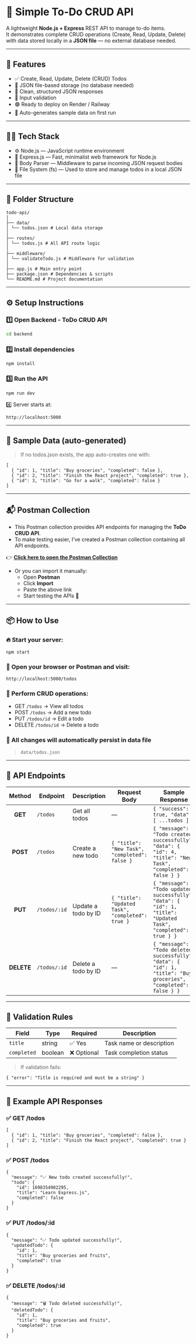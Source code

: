 # 📝 Simple To-Do CRUD API

A lightweight **Node.js + Express** REST API to manage to-do items.  
It demonstrates complete CRUD operations (Create, Read, Update, Delete) with data stored locally in a **JSON file** — no external database needed.

---

## 🚀 Features
- ✅ Create, Read, Update, Delete (CRUD) Todos
- 💾 JSON file-based storage (no database needed)
- 🧾 Clean, structured JSON responses
- 🧠 Input validation
- 🟢 Ready to deploy on Render / Railway
- 🧍 Auto-generates sample data on first run
---

## 🧑‍💻 Tech Stack

- ⚙️ Node.js — JavaScript runtime environment
- 🚀 Express.js — Fast, minimalist web framework for Node.js
- 🧩 Body Parser — Middleware to parse incoming JSON request bodies
- 💾 File System (fs) — Used to store and manage todos in a local JSON file

---


## 📁 Folder Structure
```
todo-api/
│
├── data/
│ └── todos.json # Local data storage
│
├── routes/
│ └── todos.js # All API route logic
│
├── middleware/
│ └── validateTodo.js # Middleware for validation
│
├── app.js # Main entry point
├── package.json # Dependencies & scripts
└── README.md # Project documentation
```

---

## ⚙️ Setup Instructions

### 1️⃣ Open Backend - ToDo CRUD API
```bash
cd backend
```

### 2️⃣ Install dependencies
```
npm install
```

### 3️⃣ Run the API
```
npm run dev
```

4️⃣ Server starts at:
```
http://localhost:5000
```

---


## 🧠 Sample Data (auto-generated)
> If no todos.json exists, the app auto-creates one with:

```
[
  { "id": 1, "title": "Buy groceries", "completed": false },
  { "id": 2, "title": "Finish the React project", "completed": true },
  { "id": 3, "title": "Go for a walk", "completed": false }
]
```

---

## 📬 Postman Collection

- This Postman collection provides API endpoints for managing the **ToDo CRUD API**.  
- To make testing easier, I’ve created a Postman collection containing all API endpoints.


👉 **[Click here to open the Postman Collection](https://sahilahmed0029-3594081.postman.co/workspace/Sahil-Ahmed's-Workspace~507292b8-beec-4de7-81da-d9594af9042c/collection/47691689-6736a4d4-595e-42b9-9ec4-7cd8ddda43d1?action=share&creator=47691689)**  

- Or you can import it manually:
  - Open **Postman**
  - Click **Import**
  - Paste the above link
  - Start testing the APIs 🎉


---


## 📦 How to Use

### 🔥 Start your server:
```
npm start
```

### 🧭 Open your browser or Postman and visit:
```
http://localhost:5000/todos
```

### 📜 Perform CRUD operations:

- GET `/todos` → View all todos
- POST `/todos` → Add a new todo
- PUT `/todos/id` → Edit a todo
- DELETE `/todos/id` → Delete a todo

### 💾 All changes will automatically persist in data file
> `data/todos.json`

---


## 📡 API Endpoints
|   Method   | Endpoint     | Description         | Request Body                                     | Sample Response                                                                                                 |
| :--------: | ------------ | ------------------- | ------------------------------------------------ | --------------------------------------------------------------------------------------------------------------- |
|   **GET**  | `/todos`     | Get all todos       | —                                                | `{ "success": true, "data": [ ...todos ] }`                                                                     |
|  **POST**  | `/todos`     | Create a new todo   | `{ "title": "New Task", "completed": false }`    | `{ "message": "Todo created successfully", "data": { "id": 4, "title": "New Task", "completed": false } }`      |
|   **PUT**  | `/todos/:id` | Update a todo by ID | `{ "title": "Updated Task", "completed": true }` | `{ "message": "Todo updated successfully", "data": { "id": 1, "title": "Updated Task", "completed": true } }`   |
| **DELETE** | `/todos/:id` | Delete a todo by ID | —                                                | `{ "message": "Todo deleted successfully", "data": { "id": 1, "title": "Buy groceries", "completed": false } }` |


---


## 🧩 Validation Rules
| Field       | Type    | Required   | Description              |
| ----------- | ------- | ---------- | ------------------------ |
| `title`     | string  | ✅ Yes      | Task name or description |
| `completed` | boolean | ❌ Optional | Task completion status   |

> If validation fails:

```
{ "error": "Title is required and must be a string" }
```

---



## 🧠 Example API Responses
### ✅ GET /todos
```body
[
  { "id": 1, "title": "Buy groceries", "completed": false },
  { "id": 2, "title": "Finish the React project", "completed": true }
]
```

### ✅ POST /todos
```
{
  "message": "✅ New todo created successfully!",
  "todo": {
    "id": 1698354902295,
    "title": "Learn Express.js",
    "completed": false
  }
}
```

### ✅ PUT /todos/:id
```
{
  "message": "✅ Todo updated successfully!",
  "updatedTodo": {
    "id": 1,
    "title": "Buy groceries and fruits",
    "completed": true
  }
}
```

### ✅ DELETE /todos/:id
```
{
  "message": "🗑️ Todo deleted successfully!",
  "deletedTodo": {
    "id": 1,
    "title": "Buy groceries and fruits",
    "completed": true
  }
}
```


